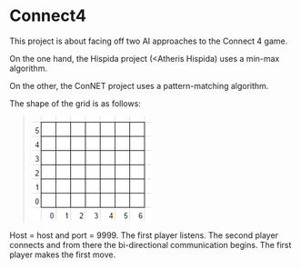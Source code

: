 # Connect4
This project is about facing off two AI approaches to the Connect 4 game. 

On the one hand, the Hispida project (<Atheris Hispida) uses a min-max algorithm.

On the other, the ConNET project uses a pattern-matching algorithm.

The shape of the grid is as follows:

> ![The grid coordinates.](https://raw.githubusercontent.com/WilliamMauclet/Connect4/master/grid.png)

Host = host and port = 9999.
The first player listens. The second player connects and from there the bi-directional communication begins.
The first player makes the first move.